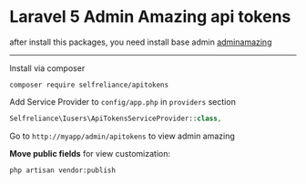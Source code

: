 Laravel 5 Admin Amazing api tokens
======================
after install this packages, you need install base admin
[adminamazing](https://github.com/selfrelianceme/adminamazing)

-----------------
Install via composer
```
composer require selfreliance/apitokens
```

Add Service Provider to `config/app.php` in `providers` section
```php
Selfreliance\Iusers\ApiTokensServiceProvider::class,
```


Go to `http://myapp/admin/apitokens` to view admin amazing

**Move public fields** for view customization:

```
php artisan vendor:publish
``` 